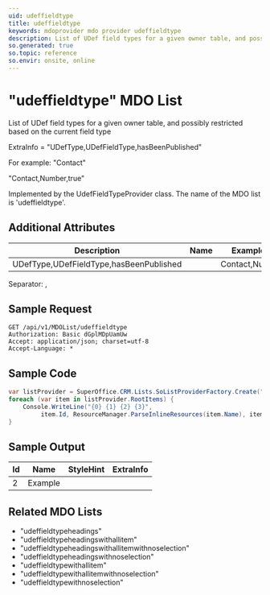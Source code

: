 ```yaml
---
uid: udeffieldtype
title: udeffieldtype
keywords: mdoprovider mdo provider udeffieldtype
description: List of UDef field types for a given owner table, and possibly restricted based on the current field type
so.generated: true
so.topic: reference
so.envir: onsite, online
---
```


# "udeffieldtype" MDO List
List of UDef field types for a given owner table, and possibly restricted based on the current field type

ExtraInfo = "UDefType,UDefFieldType,hasBeenPublished"


For example: "Contact"



"Contact,Number,true"




Implemented by the <see cref="T:SuperOffice.CRM.Lists.UdefFieldTypeProvider">UdefFieldTypeProvider</see> class.
The name of the MDO list is 'udeffieldtype'.

## Additional Attributes

| Description | Name | Example Value |
|-----|-----|------|
|UDefType,UDefFieldType,hasBeenPublished| |Contact,Number,true|

Separator: ,





## Sample Request

```http!
GET /api/v1/MDOList/udeffieldtype
Authorization: Basic dGplMDpUamUw
Accept: application/json; charset=utf-8
Accept-Language: *

```

## Sample Code
```cs
var listProvider = SuperOffice.CRM.Lists.SoListProviderFactory.Create("udeffieldtype", forceFlatList: true);
foreach (var item in listProvider.RootItems) {
    Console.WriteLine("{0} {1} {2} {3}", 
         item.Id, ResourceManager.ParseInlineResources(item.Name), item.StyleHint, item.ExtraInfo);
}
```

## Sample Output

|Id   | Name  |StyleHint|ExtraInfo |
| --- | ----- | ------- | -------- |
| 2 | Example | | |


## Related MDO Lists

* "udeffieldtypeheadings"
* "udeffieldtypeheadingswithallitem"
* "udeffieldtypeheadingswithallitemwithnoselection"
* "udeffieldtypeheadingswithnoselection"
* "udeffieldtypewithallitem"
* "udeffieldtypewithallitemwithnoselection"
* "udeffieldtypewithnoselection"
